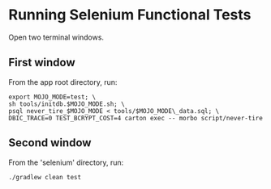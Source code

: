 # Running Selenium Functional Tests

Open two terminal windows.

## First window

From the app root directory, run:

```
export MOJO_MODE=test; \
sh tools/initdb.$MOJO_MODE.sh; \
psql never_tire_$MOJO_MODE < tools/$MOJO_MODE\_data.sql; \
DBIC_TRACE=0 TEST_BCRYPT_COST=4 carton exec -- morbo script/never-tire
```

## Second window

From the 'selenium' directory, run:

```
./gradlew clean test
```

